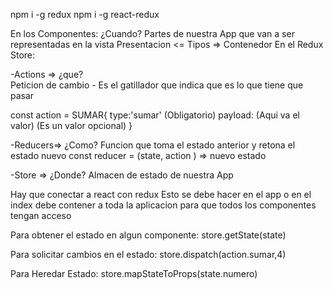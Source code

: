 
npm i -g redux
npm i -g react-redux


En los Componentes:
¿Cuando? 
Partes de nuestra App que van a ser representadas en la vista
Presentacion <= Tipos => Contenedor
En el Redux Store:

-Actions => ¿que?  
Peticion de cambio - Es el gatillador que indica que es lo que tiene que pasar

const action = SUMAR{
    type:'sumar' (Obligatorio)
payload: (Aqui va el valor) (Es un valor opcional)
}

-Reducers=> ¿Como? 
Funcion que toma el estado anterior y retona el estado nuevo
const reducer = (state, action ) => nuevo estado

-Store => ¿Donde?
Almacen de estado de nuestra App


Hay que conectar a react con redux
<Provider store=createStore(state)> 
   <App/>
<Provider>
Esto se debe hacer en el app o en el index
debe contener a toda la aplicacion para que todos los componentes tengan acceso  

Para obtener el estado en algun componente: 
store.getState(state)

Para solicitar cambios en el estado:
store.dispatch(action.sumar,4)

Para Heredar Estado:
store.mapStateToProps(state.numero)